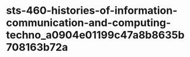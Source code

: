 # sts-460-histories-of-information-communication-and-computing-techno_a0904e01199c47a8b8635b708163b72a